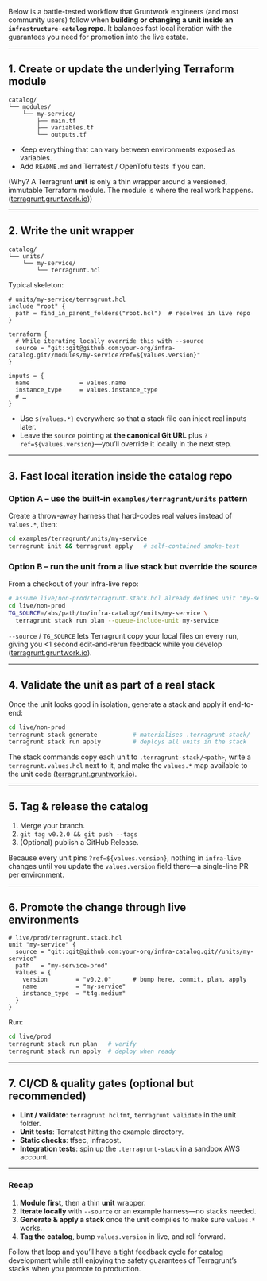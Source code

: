 Below is a battle-tested workflow that Gruntwork engineers (and most community users) follow when **building or changing a unit inside an `infrastructure-catalog` repo**. It balances fast local iteration with the guarantees you need for promotion into the live estate.

---

## 1. Create or update the underlying Terraform **module**

```
catalog/
└── modules/
    └── my-service/
        ├── main.tf
        ├── variables.tf
        └── outputs.tf
```

* Keep everything that can vary between environments exposed as variables.
* Add `README.md` and Terratest / OpenTofu tests if you can.

(Why? A Terragrunt **unit** is only a thin wrapper around a versioned, immutable Terraform module. The module is where the real work happens. ([terragrunt.gruntwork.io][1]))

---

## 2. Write the **unit wrapper**

```
catalog/
└── units/
    └── my-service/
        └── terragrunt.hcl
```

Typical skeleton:

```hcl
# units/my-service/terragrunt.hcl
include "root" {
  path = find_in_parent_folders("root.hcl")  # resolves in live repo
}

terraform {
  # While iterating locally override this with --source
  source = "git::git@github.com:your-org/infra-catalog.git//modules/my-service?ref=${values.version}"
}

inputs = {
  name              = values.name
  instance_type     = values.instance_type
  # …
}
```

* Use `${values.*}` everywhere so that a stack file can inject real inputs later.
* Leave the `source` pointing at **the canonical Git URL** plus `?ref=${values.version}`—you’ll override it locally in the next step.

---

## 3. Fast local iteration **inside the catalog repo**

### Option A – use the built-in `examples/terragrunt/units` pattern

Create a throw-away harness that hard-codes real values instead of `values.*`, then:

```bash
cd examples/terragrunt/units/my-service
terragrunt init && terragrunt apply   # self-contained smoke-test
```

### Option B – run the unit from a live stack but **override the source**

From a checkout of your infra-live repo:

```bash
# assume live/non-prod/terragrunt.stack.hcl already defines unit "my-service"
cd live/non-prod
TG_SOURCE=/abs/path/to/infra-catalog//units/my-service \
  terragrunt stack run plan --queue-include-unit my-service
```

`--source` / `TG_SOURCE` lets Terragrunt copy your local files on every run, giving you <1 second edit-and-rerun feedback while you develop ([terragrunt.gruntwork.io][1]).

---

## 4. Validate the unit as part of a **real stack**

Once the unit looks good in isolation, generate a stack and apply it end-to-end:

```bash
cd live/non-prod
terragrunt stack generate          # materialises .terragrunt-stack/
terragrunt stack run apply         # deploys all units in the stack
```

The stack commands copy each unit to `.terragrunt-stack/<path>`, write a `terragrunt.values.hcl` next to it, and make the `values.*` map available to the unit code ([terragrunt.gruntwork.io][2]).

---

## 5. Tag & release the catalog

1. Merge your branch.
2. `git tag v0.2.0 && git push --tags`
3. (Optional) publish a GitHub Release.

Because every unit pins `?ref=${values.version}`, nothing in `infra-live` changes until you update the `values.version` field there—a single-line PR per environment.

---

## 6. Promote the change through live environments

```hcl
# live/prod/terragrunt.stack.hcl
unit "my-service" {
  source = "git::git@github.com:your-org/infra-catalog.git//units/my-service"
  path   = "my-service-prod"
  values = {
    version        = "v0.2.0"      # bump here, commit, plan, apply
    name           = "my-service"
    instance_type  = "t4g.medium"
  }
}
```

Run:

```bash
cd live/prod
terragrunt stack run plan   # verify
terragrunt stack run apply  # deploy when ready
```

---

## 7. CI/CD & quality gates (optional but recommended)

* **Lint / validate**: `terragrunt hclfmt`, `terragrunt validate` in the unit folder.
* **Unit tests**: Terratest hitting the example directory.
* **Static checks**: tfsec, infracost.
* **Integration tests**: spin up the `.terragrunt-stack` in a sandbox AWS account.

---

### Recap

1. **Module first**, then a thin **unit** wrapper.
2. **Iterate locally** with `--source` or an example harness—no stacks needed.
3. **Generate & apply a stack** once the unit compiles to make sure `values.*` works.
4. **Tag the catalog**, bump `values.version` in live, and roll forward.

Follow that loop and you’ll have a tight feedback cycle for catalog development while still enjoying the safety guarantees of Terragrunt’s stacks when you promote to production.

[1]: https://terragrunt.gruntwork.io/docs/features/units/ "Units"
[2]: https://terragrunt.gruntwork.io/docs/features/stacks/ "Stacks"
